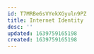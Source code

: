 ```yaml
---
id: T7MRBe6sVYekXGyuln9PZ
title: Internet Identity
desc: ''
updated: 1639759165198
created: 1639759165198
---
```


